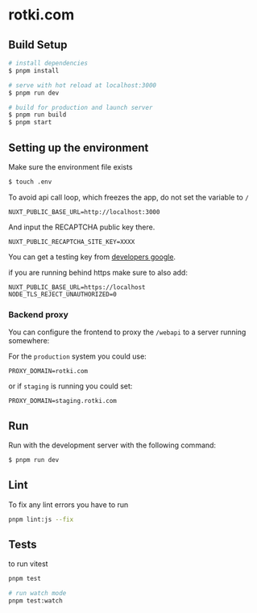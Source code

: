 # rotki.com

## Build Setup

```bash
# install dependencies
$ pnpm install

# serve with hot reload at localhost:3000
$ pnpm run dev

# build for production and launch server
$ pnpm run build
$ pnpm start
```
## Setting up the environment

Make sure the environment file exists

```bash
$ touch .env
```

To avoid api call loop, which freezes the app, do not set the variable to `/`

```dotenv
NUXT_PUBLIC_BASE_URL=http://localhost:3000
```

And input the RECAPTCHA public key there.

```dotenv
NUXT_PUBLIC_RECAPTCHA_SITE_KEY=XXXX
```

You can get a testing key
from [developers google](https://developers.google.com/recaptcha/docs/faq#id-like-to-run-automated-tests-with-recaptcha.-what-should-i-do).

if you are running behind https make sure to also add:

```dotenv
NUXT_PUBLIC_BASE_URL=https://localhost
NODE_TLS_REJECT_UNAUTHORIZED=0
```

### Backend proxy

You can configure the frontend to proxy the `/webapi` to a server running somewhere:

For the `production` system you could use:
```dotenv
PROXY_DOMAIN=rotki.com
```
or if `staging` is running you could set:

```dotenv
PROXY_DOMAIN=staging.rotki.com
```
## Run
Run with the development server with the following command:

```bash
$ pnpm run dev
```

## Lint

To fix any lint errors you have to run

```bash
pnpm lint:js --fix
```

## Tests

to run vitest

```bash
pnpm test

# run watch mode
pnpm test:watch
```
